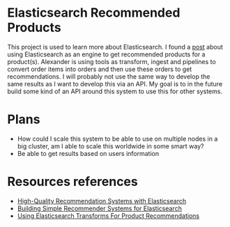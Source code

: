# Elasticsearch Recommended Products
This project is used to learn more about Elasticsearch. I found a [post](https://spinscale.de/posts/2021-12-08-using-elasticsearch-transforms-for-product-recommendations.html) about using Elasticsearch as an engine to get recommended products for a product(s). Alexander is using tools as transform, ingest and pipelines to convert order items into orders and then use these orders to get recommendations. I will probably not use the same way to develop the same results as I want to develop this via an API. My goal is to in the future build some kind of an API around this system to use this for other systems.

# Plans
- How could I scale this system to be able to use on multiple nodes in a big cluster, am I able to scale this worldwide in some smart way?
- Be able to get results based on users information

# Resources references
- [High-Quality Recommendation Systems with Elasticsearch](https://opensourceconnections.com/blog/2016/09/09/better-recsys-elasticsearch/)
- [Building Simple Recommender Systems for Elasticsearch](https://qbox.io/blog/building-simple-recommender-systems-for-elasticsearch-1/)
- [Using Elasticsearch Transforms For Product Recommendations](https://spinscale.de/posts/2021-12-08-using-elasticsearch-transforms-for-product-recommendations.html)
